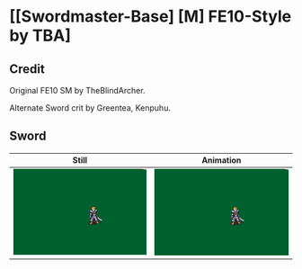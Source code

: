 # [\[Swordmaster-Base\] \[M\] FE10-Style by TBA]

## Credit

Original FE10 SM by TheBlindArcher.

Alternate Sword crit by Greentea, Kenpuhu.
	
## Sword

| Still | Animation |
| :---: | :-------: |
| ![Sword still](./Sword_000.png) | ![Sword animation](./Sword.gif) |
